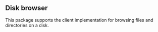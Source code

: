 ## Disk browser
This package supports the client implementation for browsing files and directories on a disk.
